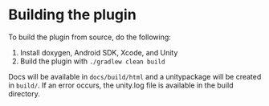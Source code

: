 # Building the plugin

To build the plugin from source, do the following:

1. Install doxygen, Android SDK, Xcode, and Unity
2. Build the plugin with `./gradlew clean build`

Docs will be available in `docs/build/html` and a unitypackage will be created in `build/`. If an error occurs, the unity.log
file is available in the build directory.
